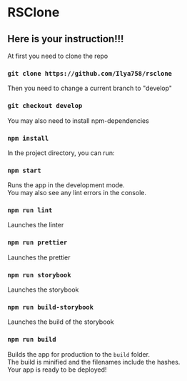 # RSClone

## Here is your instruction!!!

At first you need to clone the repo

### `git clone https://github.com/Ilya758/rsclone`

Then you need to change a current branch to "develop"

### `git checkout develop`

You may also need to install npm-dependencies

### `npm install`

In the project directory, you can run:

### `npm start`

Runs the app in the development mode.\
You may also see any lint errors in the console.

### `npm run lint`

Launches the linter

### `npm run prettier`

Launches the prettier

### `npm run storybook`

Launches the storybook

### `npm run build-storybook`

Launches the build of the storybook

### `npm run build`

Builds the app for production to the `build` folder.\
The build is minified and the filenames include the hashes.\
Your app is ready to be deployed!
